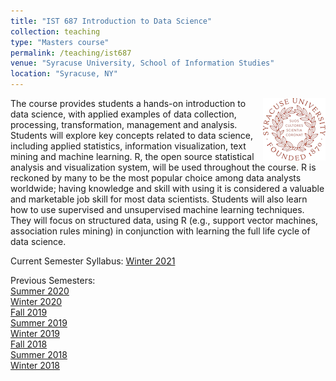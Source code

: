 ```yaml
---
title: "IST 687 Introduction to Data Science"
collection: teaching
type: "Masters course"
permalink: /teaching/ist687
venue: "Syracuse University, School of Information Studies"
location: "Syracuse, NY"
---
```


<img align="right" src='/images/syr_seal.png'> The course provides students a hands-on introduction to data science, with applied examples of data collection, processing, transformation, management and analysis. Students will explore key concepts related to data science, including applied statistics, information visualization, text mining and machine learning. R, the open source statistical analysis and visualization system, will be used throughout the course. R is reckoned by many to be the most popular choice among data analysts worldwide; having knowledge and skill with using it is considered a valuable and marketable job skill for most data scientists. Students will also learn how to use supervised and unsupervised machine learning techniques. They will focus on structured data, using R (e.g., support vector machines, association rules mining) in conjunction with learning the full life cycle of data science.

Current Semester Syllabus: [Winter 2021](http://www.coreybjackson.com/687/syllabus-W21)<br/>

Previous Semesters:  
[Summer 2020]()<br/>
[Winter 2020]()<br/>
[Fall 2019]()<br/>
[Summer 2019]()<br/>
[Winter 2019]()<br/>
[Fall 2018]()<br/>
[Summer 2018]()<br/>
[Winter 2018]()<br/>
